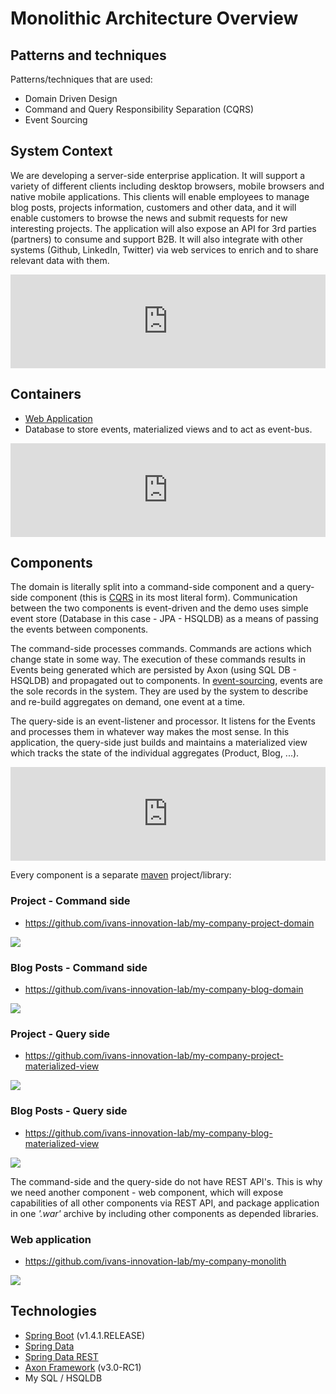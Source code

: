 # Monolithic Architecture Overview

## Patterns and techniques

Patterns/techniques that are used:

- Domain Driven Design
- Command and Query Responsibility Separation (CQRS)
- Event Sourcing

<script type="text/javascript" src="https://structurizr.com/static/js/structurizr-responsive-embed.js"></script>

## System Context

We are developing a server-side enterprise application. It will support a variety of different clients including desktop browsers, mobile browsers and native mobile applications. This clients will enable employees to manage blog posts, projects information, customers and other data, and it will enable customers to browse the news and submit requests for new interesting projects. The application will also expose an API for 3rd parties (partners) to consume and support B2B. It will also integrate with other systems (Github, LinkedIn, Twitter) via web services to enrich and to share relevant data with them.

<iframe id="myEmbeddedDiagram" src="https://structurizr.com/embed/36994?diagram=Context&diagramSelector=true&iframe=myEmbeddedDiagram" width="100%" marginwidth="0" marginheight="0" frameborder="0" scrolling="no" allowfullscreen="true"></iframe>

## Containers

- [Web Application](https://github.com/ivans-innovation-lab/my-company-monolith)
- Database to store events, materialized views and to act as event-bus.

<iframe id="myEmbeddedDiagram" src="https://structurizr.com/embed/36994?diagram=Containers&diagramSelector=true&iframe=myEmbeddedDiagram" width="100%" marginwidth="0" marginheight="0" frameborder="0" scrolling="no" allowfullscreen="true"></iframe>


## Components

The domain is literally split into a command-side component and a query-side component (this is [CQRS](http://microservices.io/patterns/data/cqrs.html) in its most literal form).
Communication between the two components is event-driven and the demo uses simple event store (Database in this case - JPA - HSQLDB) as a means of passing the events between components.

The command-side processes commands. Commands are actions which change state in some way. The execution of these commands results in Events being generated which are persisted by Axon (using SQL DB - HSQLDB) and propagated out to components. In [event-sourcing](http://microservices.io/patterns/data/event-sourcing.html), events are the sole records in the system. They are used by the system to describe and re-build aggregates on demand, one event at a time.

The query-side is an event-listener and processor. It listens for the Events and processes them in whatever way makes the most sense. In this application, the query-side just builds and maintains a materialized view which tracks the state of the individual aggregates (Product, Blog, ...).

<iframe id="myEmbeddedDiagram" src="https://structurizr.com/embed/36994?diagram=Components&diagramSelector=true&iframe=myEmbeddedDiagram" width="100%" marginwidth="0" marginheight="0" frameborder="0" scrolling="no" allowfullscreen="true"></iframe>




Every component is a separate [maven](https://maven.apache.org/what-is-maven.html) project/library:

### Project - Command side
 - https://github.com/ivans-innovation-lab/my-company-project-domain

![](/assets/MyCompanyProjectCommandSideComponent4.png)
### Blog Posts - Command side
 - https://github.com/ivans-innovation-lab/my-company-blog-domain

![](/assets/MyCompanyBlogPostCommandSideComponent4.png)


### Project - Query side
 - https://github.com/ivans-innovation-lab/my-company-project-materialized-view

![](/assets/MyCompanyProjectQuerySideComponent2.png)

### Blog Posts - Query side
 - https://github.com/ivans-innovation-lab/my-company-blog-materialized-view

![](/assets/MyCompanyBlogPostQuerySideComponent2.png)

The command-side and the query-side do not have REST API's.
This is why we need another component - web component, which will expose capabilities of all other components via REST API, and package application in one _'.war'_ archive by including other components as depended libraries. 

### Web application
 - https://github.com/ivans-innovation-lab/my-company-monolith 
 
![](/assets/MyCompanyWebComponent2.png)

## Technologies

- [Spring Boot](http://projects.spring.io/spring-boot/) (v1.4.1.RELEASE)
- [Spring Data](http://projects.spring.io/spring-data/)
- [Spring Data REST](http://projects.spring.io/spring-data-rest/)
- [Axon Framework](http://www.axonframework.org/) (v3.0-RC1)
- My SQL / HSQLDB


